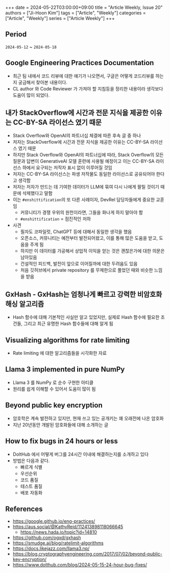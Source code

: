 +++
date = 2024-05-22T03:00:00+09:00
title = "Article Weekly, Issue 20"
authors = ["Ji-Hoon Kim"]
tags = ["Article", "Weekly"]
categories = ["Article", "Weekly"]
series = ["Article Weekly"]
+++

## Period

`2024-05-12` ~ `2024-05-18`

## Google Engineering Practices Documentation

- 최근 팀 내에서 코드 리뷰에 대한 얘기가 나오면서, 구글은 어떻게 코드리뷰를 하는지 궁금해서 찾아본 내용이다.
- CL author 와 Code Reviewer 가 가져야 할 지침등을 정리한 내용이라 생각보다 도움이 많이 되었다.

## 내가 StackOverflow에 시간과 전문 지식을 제공한 이유는 CC-BY-SA 라이선스 였기 때문

- Stack Overflow와 OpenAI의 파트너십 체결에 따른 후속 글 중 하나
- 저자는 StackOverflow에 시간과 전문 지식을 제공한 이유는 CC-BY-SA 라이선스 였기 때문
- 하지만 Stack Overflow와 OpenAI의 파트너십에 따라, Stack Overflow의 모든 질문과 답변이 GenerativeAI 모델 훈련에 사용될 예정이고 이는 CC-BY-SA 라이선스 하에서 요구되는 저작자 표시 없이 이루어질 것임
- 저자는 CC-BY-SA 라이선스는 파생 저작물도 동일한 라이선스로 공유되어야 한다고 생각함
- 저자는 저자가 만드는 데 기여한 데이터가 LLM에 묶여 다시 나에게 팔릴 것이기 때문에 삭제했다고 말함
- 이는 `#enshittification`의 또 다른 사례이자, DevRel 담당자들에게 중요한 교훈임
  - 커뮤니티가 경쟁 우위의 원천이라면, 그들을 화나게 하지 말아야 함
  - `#enshittification` = 점진적인 저하
- 사견
  - 필자도 코파일럿, ChatGPT 등에 대해서 동일한 생각을 했음
  - 오픈소스, 커뮤니티는 예전부터 발전되어왔고, 이를 통해 많은 도움을 받고, 도움을 주게 됨
  - 하지만 이 데이터를 가공해서 상업적 이익을 얻는 것은 괜찮은가에 대한 의문은 남아있음
  - 건설적인 피드백, 발전이 앞으로 이어질까에 대한 두려움도 있음
  - 처음 깃허브에서 private repository 를 무제한으로 풀었던 때와 비슷한 느낌을 받음

## GxHash - GxHash는 엄청나게 빠르고 강력한 비암호화 해싱 알고리즘

- Hash 함수에 대해 기본적인 사실만 알고 있었지만, 실제로 Hash 함수에 필요한 조건들, 그리고 최근 유명한 Hash 함수들에 대해 알게 됨

## Visualizing algorithms for rate limiting

- Rate limiting 에 대한 알고리즘들을 시각화한 자료

## Llama 3 implemented in pure NumPy

- Llama 3 를 NumPy 로 순수 구현한 아티클
- 원리를 쉽게 이해할 수 있어서 도움이 많이 됨

## Beyond public key encryption

- 암호학은 계속 발전하고 있지만, 현재 쓰고 있는 공개키는 꽤 오래전에 나온 암호화
- 지난 20년동안 개발된 암호화들에 대해 소개하는 글

## How to fix bugs in 24 hours or less

- DoltHub 에서 어떻게 버그를 24시간 이내에 해결하는지를 소개하고 있다
- 방법은 다음과 같다.
  - 빠르게 식별
  - 우선순위
  - 코드 품질
  - 테스트 품질
  - 배포 자동화

## References

- https://google.github.io/eng-practices/
- https://aus.social/@KathyReid/112413898118066645
  - https://news.hada.io/topic?id=14810
- https://github.com/ogxd/gxhash
- https://smudge.ai/blog/ratelimit-algorithms
- https://docs.likejazz.com/llama3.np/
- https://blog.cryptographyengineering.com/2017/07/02/beyond-public-key-encryption/
- https://www.dolthub.com/blog/2024-05-15-24-hour-bug-fixes/
